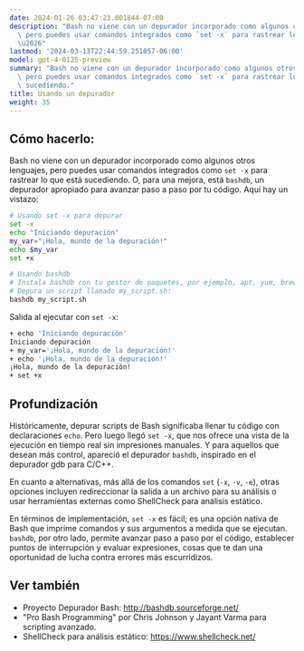 ```yaml
---
date: 2024-01-26 03:47:23.601844-07:00
description: "Bash no viene con un depurador incorporado como algunos otros lenguajes,\
  \ pero puedes usar comandos integrados como `set -x` para rastrear lo que est\xE1\
  \u2026"
lastmod: '2024-03-13T22:44:59.251057-06:00'
model: gpt-4-0125-preview
summary: "Bash no viene con un depurador incorporado como algunos otros lenguajes,\
  \ pero puedes usar comandos integrados como `set -x` para rastrear lo que est\xE1\
  \ sucediendo."
title: Usando un depurador
weight: 35
---
```


## Cómo hacerlo:
Bash no viene con un depurador incorporado como algunos otros lenguajes, pero puedes usar comandos integrados como `set -x` para rastrear lo que está sucediendo. O, para una mejora, está `bashdb`, un depurador apropiado para avanzar paso a paso por tu código. Aquí hay un vistazo:

```Bash
# Usando set -x para depurar
set -x
echo "Iniciando depuración"
my_var="¡Hola, mundo de la depuración!"
echo $my_var
set +x

# Usando bashdb
# Instala bashdb con tu gestor de paquetes, por ejemplo, apt, yum, brew.
# Depura un script llamado my_script.sh:
bashdb my_script.sh
```

Salida al ejecutar con `set -x`:
```Bash
+ echo 'Iniciando depuración'
Iniciando depuración
+ my_var='¡Hola, mundo de la depuración!'
+ echo '¡Hola, mundo de la depuración!'
¡Hola, mundo de la depuración!
+ set +x
```

## Profundización
Históricamente, depurar scripts de Bash significaba llenar tu código con declaraciones `echo`. Pero luego llegó `set -x`, que nos ofrece una vista de la ejecución en tiempo real sin impresiones manuales. Y para aquellos que desean más control, apareció el depurador `bashdb`, inspirado en el depurador gdb para C/C++.

En cuanto a alternativas, más allá de los comandos `set` (`-x`, `-v`, `-e`), otras opciones incluyen redireccionar la salida a un archivo para su análisis o usar herramientas externas como ShellCheck para análisis estático.

En términos de implementación, `set -x` es fácil; es una opción nativa de Bash que imprime comandos y sus argumentos a medida que se ejecutan. `bashdb`, por otro lado, permite avanzar paso a paso por el código, establecer puntos de interrupción y evaluar expresiones, cosas que te dan una oportunidad de lucha contra errores más escurridizos.

## Ver también
- Proyecto Depurador Bash: http://bashdb.sourceforge.net/
- "Pro Bash Programming" por Chris Johnson y Jayant Varma para scripting avanzado.
- ShellCheck para análisis estático: https://www.shellcheck.net/
